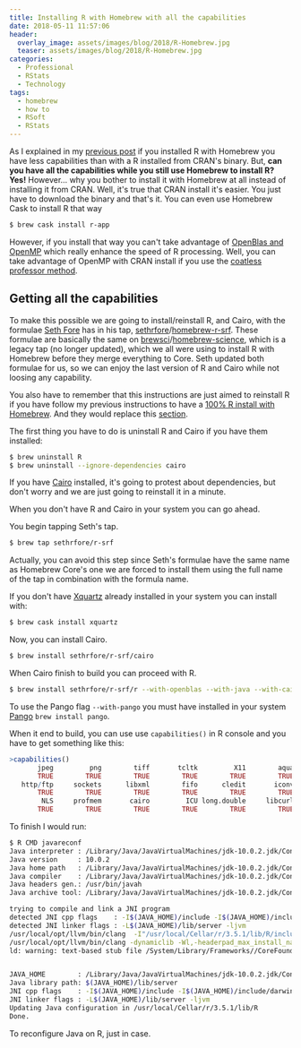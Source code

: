 ```yaml
---
title: Installing R with Homebrew with all the capabilities
date: 2018-05-11 11:57:06
header:
  overlay_image: assets/images/blog/2018/R-Homebrew.jpg
  teaser: assets/images/blog/2018/R-Homebrew.jpg
categories:
  - Professional
  - RStats
  - Technology
tags:
  - homebrew
  - how to
  - RSoft
  - RStats
---
```

As I explained in my [previous post](https://luisspuerto.net/blog/2018/05/11/homebrews-r-doesnt-have-all-the-capabilities/) if you installed R with Homebrew you have less capabilities than with a R installed from CRAN's binary. But, **can you have all the capabilities while you still use Homebrew to install R? Yes!** However… why you bother to install it with Homebrew at all instead of installing it from CRAN. Well, it's true that CRAN install it's easier. You just have to download the binary and that's it. You can even use Homebrew Cask to install R that way

```sh
$ brew cask install r-app
```

However, if you install that way you can't take advantage of [OpenBlas and OpenMP](https://luisspuerto.net/blog/2018/01/12/install-r-100-homebrew-edition-with-openblas-openmp-my-version/#openblas-openmp) which really enhance the speed of R processing. Well, you can take advantage of OpenMP with CRAN install if you use the [coatless professor method](https://luisspuerto.net/blog/2018/01/12/install-r-100-homebrew-edition-with-openblas-openmp-my-version/#openblas-openmp).

## Getting all the capabilities

To make this possible we are going to install/reinstall R, and Cairo, with the formulae [Seth Fore](https://github.com/sethrfore) has in his tap, [sethrfore](https://github.com/sethrfore)/[homebrew-r-srf](https://github.com/sethrfore/homebrew-r-srf). These formulae are basically the same on [brewsci](https://github.com/brewsci)/[homebrew-science](https://github.com/brewsci/homebrew-science), which is a legacy tap (no longer updated), which we all were using to install R with Homebrew before they merge everything to Core. Seth updated both formulae for us, so we can enjoy the last version of R and Cairo while not loosing any capability.

You also have to remember that this instructions are just aimed to reinstall R if you have follow my previous instructions to have a [100% R install with Homebrew](https://luisspuerto.net/blog/2018/01/12/install-r-100-homebrew-edition-with-openblas-openmp-my-version/). And they would replace this [section](https://luisspuerto.net/blog/2018/01/12/install-r-100-homebrew-edition-with-openblas-openmp-my-version/#r).

The first thing you have to do is uninstall R and Cairo if you have them installed:

```sh
$ brew uninstall R
$ brew uninstall --ignore-dependencies cairo
```

If you have [Cairo](https://cairographics.org) installed, it's going to protest about dependencies, but don't worry and we are just going to reinstall it in a minute.

When you don't have R and Cairo in your system you can go ahead.

You begin tapping Seth's tap.

```sh
$ brew tap sethrfore/r-srf
```

Actually, you can avoid this step since Seth's formulae have the same name as Homebrew Core's one we are forced to install them using the full name of the tap in combination with the formula name.

If you don't have [Xquartz](https://www.xquartz.org) already installed in your system you can install with:

```sh
$ brew cask install xquartz
```

Now, you can install Cairo.

```sh
$ brew install sethrfore/r-srf/cairo
```

When Cairo finish to build you can proceed with R.

```sh
$ brew install sethrfore/r-srf/r --with-openblas --with-java --with-cairo --with-libtiff --with-pango
```

To use the Pango flag `--with-pango` you must have installed in your system [Pango](http://www.pango.org) `brew install pango`.

When it end to build, you can use use `capabilities()` in R console and you have to get something like this:

```r
>capabilities()
       jpeg         png        tiff       tcltk         X11        aqua
       TRUE        TRUE        TRUE        TRUE        TRUE        TRUE
   http/ftp     sockets      libxml        fifo      cledit       iconv
       TRUE        TRUE        TRUE        TRUE        TRUE        TRUE
        NLS     profmem       cairo         ICU long.double     libcurl
       TRUE        TRUE        TRUE        TRUE        TRUE        TRUE
```

To finish I would run:

```sh
$ R CMD javareconf
Java interpreter : /Library/Java/JavaVirtualMachines/jdk-10.0.2.jdk/Contents/Home/bin/java
Java version     : 10.0.2
Java home path   : /Library/Java/JavaVirtualMachines/jdk-10.0.2.jdk/Contents/Home
Java compiler    : /Library/Java/JavaVirtualMachines/jdk-10.0.2.jdk/Contents/Home/bin/javac
Java headers gen.: /usr/bin/javah
Java archive tool: /Library/Java/JavaVirtualMachines/jdk-10.0.2.jdk/Contents/Home/bin/jar

trying to compile and link a JNI program
detected JNI cpp flags    : -I$(JAVA_HOME)/include -I$(JAVA_HOME)/include/darwin
detected JNI linker flags : -L$(JAVA_HOME)/lib/server -ljvm
/usr/local/opt/llvm/bin/clang  -I"/usr/local/Cellar/r/3.5.1/lib/R/include" -DNDEBUG -I/Library/Java/JavaVirtualMachines/jdk-10.0.2.jdk/Contents/Home/include -I/Library/Java/JavaVirtualMachines/jdk-10.0.2.jdk/Contents/Home/include/darwin  -I/usr/local/opt/gettext/include -I/usr/local/opt/llvm/include   -fPIC  -g -O3 -Wall -pedantic -std=gnu99 -mtune=native -pipe -c conftest.c -o conftest.o
/usr/local/opt/llvm/bin/clang -dynamiclib -Wl,-headerpad_max_install_names -undefined dynamic_lookup -single_module -multiply_defined suppress -L/usr/local/Cellar/r/3.5.1/lib/R/lib -L/usr/local/opt/gettext/lib -L/usr/local/opt/llvm/lib -Wl,-rpath,/usr/local/opt/llvm/lib -o conftest.so conftest.o -L/Library/Java/JavaVirtualMachines/jdk-10.0.2.jdk/Contents/Home/lib/server -ljvm -L/usr/local/Cellar/r/3.5.1/lib/R/lib -lR -lintl -Wl,-framework -Wl,CoreFoundation
ld: warning: text-based stub file /System/Library/Frameworks//CoreFoundation.framework/CoreFoundation.tbd and library file /System/Library/Frameworks//CoreFoundation.framework/CoreFoundation are out of sync. Falling back to library file for linking.


JAVA_HOME        : /Library/Java/JavaVirtualMachines/jdk-10.0.2.jdk/Contents/Home
Java library path: $(JAVA_HOME)/lib/server
JNI cpp flags    : -I$(JAVA_HOME)/include -I$(JAVA_HOME)/include/darwin
JNI linker flags : -L$(JAVA_HOME)/lib/server -ljvm
Updating Java configuration in /usr/local/Cellar/r/3.5.1/lib/R
Done.
```

To reconfigure Java on R, just in case.
